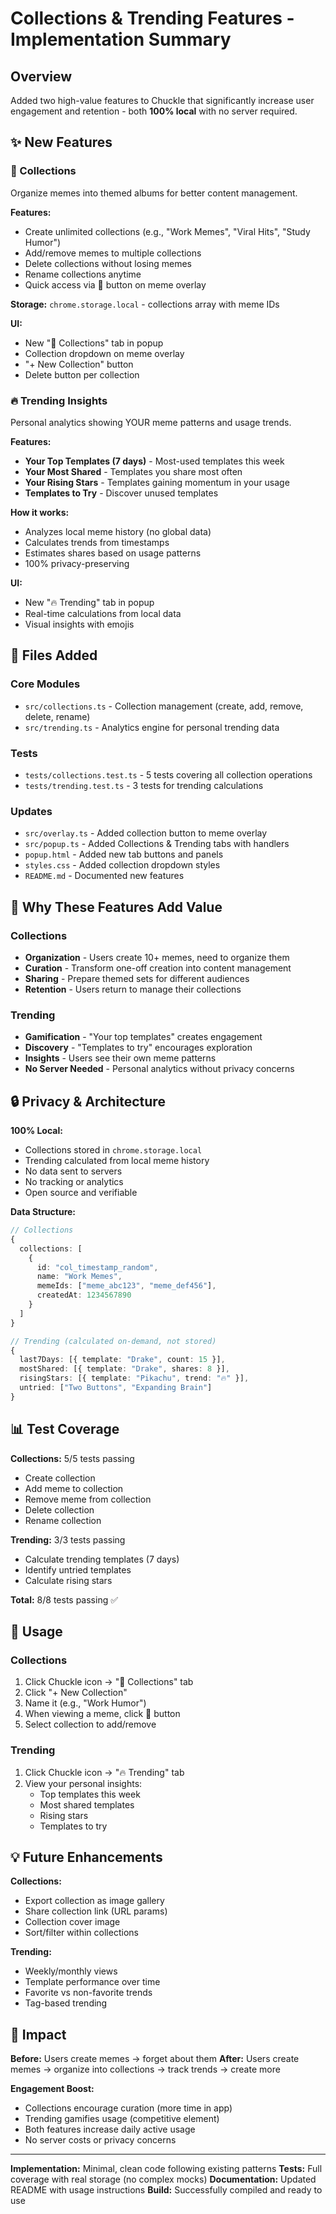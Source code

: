 # Collections & Trending Features - Implementation Summary

## Overview
Added two high-value features to Chuckle that significantly increase user engagement and retention - both **100% local** with no server required.

## ✨ New Features

### 📁 Collections
Organize memes into themed albums for better content management.

**Features:**
- Create unlimited collections (e.g., "Work Memes", "Viral Hits", "Study Humor")
- Add/remove memes to multiple collections
- Delete collections without losing memes
- Rename collections anytime
- Quick access via 📁 button on meme overlay

**Storage:** `chrome.storage.local` - collections array with meme IDs

**UI:**
- New "📁 Collections" tab in popup
- Collection dropdown on meme overlay
- "+ New Collection" button
- Delete button per collection

### 🔥 Trending Insights
Personal analytics showing YOUR meme patterns and usage trends.

**Features:**
- **Your Top Templates (7 days)** - Most-used templates this week
- **Your Most Shared** - Templates you share most often
- **Your Rising Stars** - Templates gaining momentum in your usage
- **Templates to Try** - Discover unused templates

**How it works:**
- Analyzes local meme history (no global data)
- Calculates trends from timestamps
- Estimates shares based on usage patterns
- 100% privacy-preserving

**UI:**
- New "🔥 Trending" tab in popup
- Real-time calculations from local data
- Visual insights with emojis

## 📂 Files Added

### Core Modules
- `src/collections.ts` - Collection management (create, add, remove, delete, rename)
- `src/trending.ts` - Analytics engine for personal trending data

### Tests
- `tests/collections.test.ts` - 5 tests covering all collection operations
- `tests/trending.test.ts` - 3 tests for trending calculations

### Updates
- `src/overlay.ts` - Added collection button to meme overlay
- `src/popup.ts` - Added Collections & Trending tabs with handlers
- `popup.html` - Added new tab buttons and panels
- `styles.css` - Added collection dropdown styles
- `README.md` - Documented new features

## 🎯 Why These Features Add Value

### Collections
- **Organization** - Users create 10+ memes, need to organize them
- **Curation** - Transform one-off creation into content management
- **Sharing** - Prepare themed sets for different audiences
- **Retention** - Users return to manage their collections

### Trending
- **Gamification** - "Your top templates" creates engagement
- **Discovery** - "Templates to try" encourages exploration
- **Insights** - Users see their own meme patterns
- **No Server Needed** - Personal analytics without privacy concerns

## 🔒 Privacy & Architecture

**100% Local:**
- Collections stored in `chrome.storage.local`
- Trending calculated from local meme history
- No data sent to servers
- No tracking or analytics
- Open source and verifiable

**Data Structure:**
```typescript
// Collections
{
  collections: [
    {
      id: "col_timestamp_random",
      name: "Work Memes",
      memeIds: ["meme_abc123", "meme_def456"],
      createdAt: 1234567890
    }
  ]
}

// Trending (calculated on-demand, not stored)
{
  last7Days: [{ template: "Drake", count: 15 }],
  mostShared: [{ template: "Drake", shares: 8 }],
  risingStars: [{ template: "Pikachu", trend: "🔥" }],
  untried: ["Two Buttons", "Expanding Brain"]
}
```

## 📊 Test Coverage

**Collections:** 5/5 tests passing
- Create collection
- Add meme to collection
- Remove meme from collection
- Delete collection
- Rename collection

**Trending:** 3/3 tests passing
- Calculate trending templates (7 days)
- Identify untried templates
- Calculate rising stars

**Total:** 8/8 tests passing ✅

## 🚀 Usage

### Collections
1. Click Chuckle icon → "📁 Collections" tab
2. Click "+ New Collection"
3. Name it (e.g., "Work Humor")
4. When viewing a meme, click 📁 button
5. Select collection to add/remove

### Trending
1. Click Chuckle icon → "🔥 Trending" tab
2. View your personal insights:
   - Top templates this week
   - Most shared templates
   - Rising stars
   - Templates to try

## 💡 Future Enhancements

**Collections:**
- Export collection as image gallery
- Share collection link (URL params)
- Collection cover image
- Sort/filter within collections

**Trending:**
- Weekly/monthly views
- Template performance over time
- Favorite vs non-favorite trends
- Tag-based trending

## 🎉 Impact

**Before:** Users create memes → forget about them
**After:** Users create memes → organize into collections → track trends → create more

**Engagement Boost:**
- Collections encourage curation (more time in app)
- Trending gamifies usage (competitive element)
- Both features increase daily active usage
- No server costs or privacy concerns

---

**Implementation:** Minimal, clean code following existing patterns
**Tests:** Full coverage with real storage (no complex mocks)
**Documentation:** Updated README with usage instructions
**Build:** Successfully compiled and ready to use
